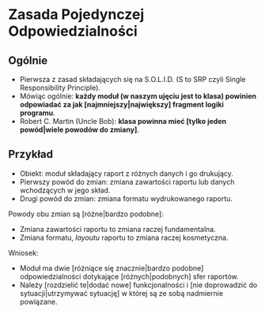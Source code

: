 # Zasada Pojedynczej Odpowiedzialności

## Ogólnie

* Pierwsza z zasad składających się na S.O.L.I.D. (S to SRP czyli Single Responsibility Principle).
* Mówiąc ogólnie: **każdy moduł (w naszym ujęciu jest to klasa) powinien odpowiadać za jak [najmniejszy|największy] fragment logiki programu**.
* Robert C. Martin (Uncle Bob): **klasa powinna mieć [tylko jeden powód|wiele powodów do zmiany]**.

## Przykład 

* Obiekt: moduł składający raport z różnych danych i go drukujący.
* Pierwszy powód do zmian: zmiana zawartości raportu lub danych wchodzących w jego skład.
* Drugi powód do zmian: zmiana formatu wydrukowanego raportu.

Powody obu zmian są [różne|bardzo podobne]:
* Zmiana zawartości raportu to zmiana raczej fundamentalna.
* Zmiana formatu, *layoutu* raportu to zmiana raczej kosmetyczna.

Wniosek:
* Moduł ma dwie [różniące się znacznie|bardzo podobne] odpowiedzialności dotykające [różnych|podobnych] sfer raportów.
* Należy [rozdzielić te|dodać nowe] funkcjonalności i [nie doprowadzić do sytuacji|utrzymywać sytuację] w której są ze sobą nadmiernie powiązane.
